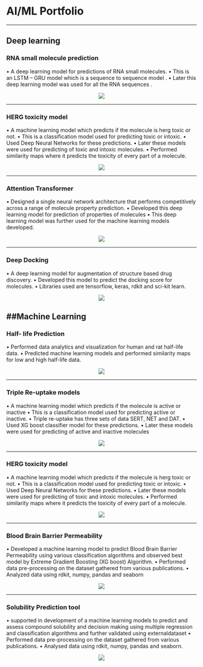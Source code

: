 # AI/ML Portfolio
---
## Deep learning

### RNA small molecule prediction

• A deep learning model for predictions of RNA small molecules.
• This is an LSTM – GRU model which is a sequence to sequence model .
• Later this deep learning model was used for all the RNA sequences .


<center><img src="[assets/img/rns.png](https://www.google.com/url?sa=i&url=https%3A%2F%2Fcen.acs.org%2Fpharmaceuticals%2Fdrug-discovery%2FRoche-partners-Arrakis-small-molecules%2F98%2Fi14&psig=AOvVaw3_kI2HUoHnEpOqSdmDCmj7&ust=1667213210371000&source=images&cd=vfe&ved=0CA0QjRxqFwoTCMjf4NTjh_sCFQAAAAAdAAAAABAs)"/></center>

---
### HERG toxicity model

• A machine learning model which predicts if the molecule is herg toxic or not.
• This is a classification model used for predicting toxic or intoxic.
• Used Deep Neural Networks for these predictions.
• Later these models were used for predicting of toxic and intoxic molecules.
• Performed similarity maps where it predicts the toxicity of every part of a 
 molecule.

<center><img src="assets/img/financial_modeling.jpg"/></center>

---
### Attention Transformer

• Designed a single neural network architecture that performs competitively 
 across a range of molecule property prediction.
• Developed this deep learning model for prediction of properties of 
molecules
• This deep learning model was further used for the machine learning models 
 developed.

<center><img src="https://camo.githubusercontent.com/a085b4fe60690252b8aa2de917c53fc3f63aec21aafea21c8f1ecb543d2c44cb/68747470733a2f2f7777772e616c74756d696e74656c6c6967656e63652e636f6d2f6173736574732f74696d652d7365726965732d70726564696374696f6e2d7573696e672d6c73746d2d646565702d6e657572616c2d6e6574776f726b732f73696e776176655f66756c6c5f7365712e706e67"/></center>

---
### Deep Docking


• A deep learning model for augmentation of structure based drug discovery.
• Developed this model to predict the docking score for molecules.
• Libraries used are tensorflow, keras, rdkit and sci-kit learn.

<center><img src="assets/img/text_classification.png"/></center>

##Machine Learning
---
### Half- life Prediction

• Performed data analytics and visualization for human and rat half-life data.
• Predicted machine learning models and performed similarity maps for low 
and  high half-life data.


<center><img src="assets/img/machine_learning.jpg"/></center>

---
### Triple Re-uptake models

• A machine learning model which predicts if the molecule is active or inactive
• This is a classification model used for predicting active or inactive.
• Triple re-uptake has three sets of data SERT, NET and DAT.
• Used XG boost classifier model for these predictions.
• Later these models were used for predicting of active and inactive 
molecules

<center><img src="assets/img/gesture_recognition.jpg"/></center>

---
### HERG toxicity model

• A machine learning model which predicts if the molecule is herg toxic or not.
• This is a classification model used for predicting toxic or intoxic.
• Used Deep Neural Networks for these predictions.
• Later these models were used for predicting of toxic and intoxic molecules.
• Performed similarity maps where it predicts the toxicity of every part of a 
 molecule.

<center><img src="assets/img/human_activity.jpg"/></center>

---
### Blood Brain Barrier Permeability

• Developed a machine learning model to predict Blood Brain Barrier 
 Permeability using various classification algorithms and observed best 
model by  Extreme Gradient Boosting (XG boost) Algorithm.
• Performed data pre-processing on the dataset gathered from various 
 publications.
• Analyzed data using rdkit, numpy, pandas and seaborn

<center><img src="assets/img/human_activity.jpg"/></center>

---
### Solubility Prediction tool

• supported in development of a machine learning models to predict and 
assess  compound solubility and decision making using multiple regression 
and  classification algorithms and further validated using externaldataset
• Performed data pre-processing on the dataset gathered from various 
 publications.
• Analysed data using rdkit, numpy, pandas and seaborn.

<center><img src="assets/img/human_activity.jpg"/></center>


